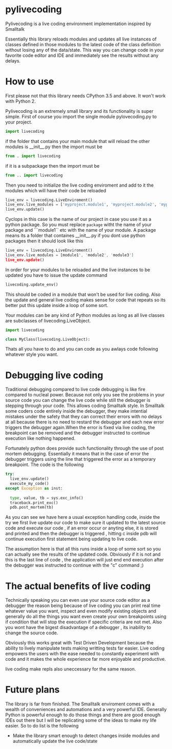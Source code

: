 
# pylivecoding
Pylivecoding is a live coding environment implementation inspired by Smalltalk

Essentially this library reloads modules and updates all live instances of classes defined in those modules to the latest code of the class definition without losing any of the data/state. This way you can change code in your favorite code editor and IDE and immediately see the results without any delays. 

# How to use
First please not that this library needs CPython 3.5 and above. It won't work with Python 2. 

Pylivecoding is an extremely small library and its functionality is super simple. 
First of course you import the single module pylovecoding.py to your project. 
```python
import livecoding
```
if the folder that contains your main module that will reload the other modules is \_\_init\_\_.py then the import must be
```py
from . import livecoding
```
if it is a subpackage then the import must be
```py
from .. import livecoding
```
Then you need to initialize the live coding enviroment and add to it the modules which will have their code be reloaded
```py
live_env = livecoding.LiveEnviroment()
live_env.live_modules = ['myproject.module1', 'myproject.module2', 'myproject.module3']
live_env.update()
```
Cyclops in this case is the name of our project in case you use it as a python package. So you must replace ```package``` witht the name of your package and ```module1`` etc with the name of your module. A package means its a folder that containes \_\_init\_\_.py if you dont use python packages then it should look like this
```py
live_env = livecoding.LiveEnviroment()
live_env.live_modules = [module1', 'module2', 'module3']
live_env.update()
```
In order for your modules to be reloaded and the live instances to be updated you have to issue the update command
```python
livecoding.update_env()
```
This should be coded in a module that won't be used for live coding. Also the update and general live coding makes sense for code that repeats so its better put this update inside a loop of some sort. 
 
Your modules can be any kind of Python modules as long as all live classes are subclasses of livecoding.LiveObject.
```python
import livecoding

class MyClass(livecoding.LiveObject):
```
Thats all you have to do and you can code as you awlays code following whatever style you want. 
# Debugging live coding 
Traditional debugging compared to live code debugging is like fire compared to nucleal power. Because not only you see the problems in your source code you can change the live code while still the debugger is stepping through your code. This allows coding Smalltalk style. In Smalltalk some coders code entirely inside the debugger, they make intential mistakes under the safety that they can correct their errors with no delays at all because there is no need to restard the debugger and each new error triggers the debugger again.When the error is fixed via live coding, the breakpoint can be removed and the debugger instructed to continue execution like nothing happened. 
 
Fortunately python does provide such functionality through the use of post mortem debugging. Essentially it means that in the case of error the debugger triggers using the line that triggered the error as a temporary breakpoint. The code is the following
 
```python
try:
  live_env.update()
  execute_my_code()
except Exception as inst:
  
  type, value, tb = sys.exc_info()
  traceback.print_exc()
  pdb.post_mortem(tb)
```
 
As you can see we have here a usual exception handling code, inside the try we first live update our code to make sure it updated to the latest source code and execute our code , if an error occur or anyting else, it is stored and printed and then the debugger is triggered , hitting c inside pdb will continue execution first statement being updating to live code. 
 
The assumption here is that all this runs inside a loop of some sort so you can actually see the results of the updated code. Obviously if it is not and this is the last line of code , the application will just end  end execution after the debugger was instructed to continue with the "c" command ;) 

# The actual benefits of live coding
Technically speaking you can even use your source code editor as a debugger the reason being because of live coding you can print real time whatever value you want, inspect and even modify existing objects and generally do all the things you want even create your own breakpoints using if condition that will stop the execution if specific criteria are not met. Also you wont have the bigest disadvantage of a debugger , its inability to change the source code. 

Obviously this works great with Test Driven Development because the ability to lively manipulate tests making writting tests far easier. Live coding empowers the users with the ease needed to constantly experiment with code and it makes the whole experience far more enjoyable and productive.

live coding make repls also uneccessary for the same reason. 

# Future plans
The library is far from finished. The Smalltalk enviroment comes with a wealth of conveniences and automations and a very powerful IDE. Generally Python is powerful enough to do those things and there are good enough IDEs out there but I will be replicating some of the ideas to make my life easier. So to do list is the following
 
 - Make the library smart enough to detect changes inside modules and automatically update the live code/state
 
